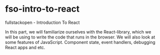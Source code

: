 # fso-intro-to-react
fullstackopen - Introduction To React

In this part, we will familiarize ourselves with the React-library,
which we will be using to write the code that runs in the browser.
We will also look at some features of JavaScript. 
Component state, event handlers, debugging React apps and etc.
